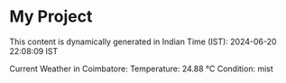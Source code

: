 # My Project

This content is dynamically generated in Indian Time (IST): 2024-06-20 22:08:09 IST


Current Weather in Coimbatore:
Temperature: 24.88 °C
Condition: mist
